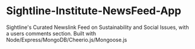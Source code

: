 # Sightline-Institute-NewsFeed-App
Sightline's Curated Newslink Feed on Sustainability and Social Issues, with a users comments section. Built with Node/Express/MongoDB/Cheerio.js/Mongoose.js
